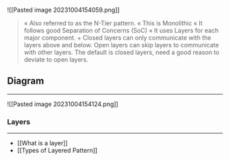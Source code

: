 ![[Pasted image 20231004154059.png]]
> « Also referred to as the N-Tier pattern. « This is Monolithic « It follows good Separation of Concerns (SoC) « It uses Layers for each major component. + Closed layers can only communicate with the layers above and below. Open layers can skip layers to communicate with other layers. The default is closed layers, need a good reason to deviate to open layers.

## Diagram
---
![[Pasted image 20231004154124.png]]
### Layers
---
* [[What is a layer]]
* [[Types of Layered Pattern]]
